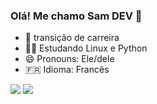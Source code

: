 ### Olá! Me chamo Sam DEV 👋

<!--**samueloereiradev/samueloereiradev** is a ✨ _special_ ✨ repository because its `README.md` (this file) appears on your GitHub profile.-->

- 🔭 transição de carreira
- 🧑‍💻 Estudando Linux e Python
- 😄 Pronouns: Ele/dele
- 🇫🇷 Idioma: Francês

<div>
  <img heigth="180cm" src="https://github-readme-stats.vercel.app/api?username=samuelpereiradev&show_icons=true&theme=onedark">
  <img heigth="220cm" src="https://github-readme-stats.vercel.app/api/top-langs/?username=anuraghazra&hide_progress=true&theme=compact">
</div>
